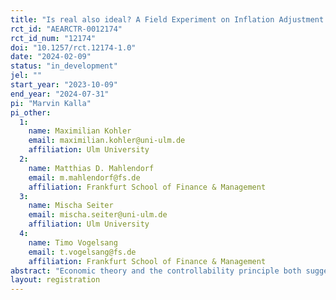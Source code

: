 ```yaml
---
title: "Is real also ideal? A Field Experiment on Inflation Adjustment in Employee Performance Measures"
rct_id: "AEARCTR-0012174"
rct_id_num: "12174"
doi: "10.1257/rct.12174-1.0"
date: "2024-02-09"
status: "in_development"
jel: ""
start_year: "2023-10-09"
end_year: "2024-07-31"
pi: "Marvin Kalla"
pi_other:
  1:
    name: Maximilian Kohler
    email: maximilian.kohler@uni-ulm.de
    affiliation: Ulm University
  2:
    name: Matthias D. Mahlendorf
    email: m.mahlendorf@fs.de
    affiliation: Frankfurt School of Finance & Management
  3:
    name: Mischa Seiter
    email: mischa.seiter@uni-ulm.de
    affiliation: Ulm University
  4:
    name: Timo Vogelsang
    email: t.vogelsang@fs.de
    affiliation: Frankfurt School of Finance & Management
abstract: "Economic theory and the controllability principle both suggest adjusting performance measures for uncontrollable factors (i.e., exogenous shocks). Field experiments in this regard typically investigate the use of relative performance information. However, adjustments can also be based on exogenous developments such as inflation. To the best of our knowledge, the effect of such adjustments that explicitly correct for influencing factors that are uncontrollable by the actor has not yet been tested in the field with a randomized controlled trial. We will study a setting in a German retail chain where the firm introduces downward adjustments of sales change in the weekly report to make employees aware of the gap between nominal sales change and inflation-adjusted sales change. Therefore, we will randomly assign retail store employees to a control group receiving nominal sales reports that reflect sales without inflation adjustment and a treatment group receiving real sales reports that reflect inflation-adjusted sales. We intend to use this experimental setting to examine the effects on sales performance. In addition, we intend to conduct cross-sectional analyses if we find proxies for varying changes in demand due to inflation."
layout: registration
---
```


